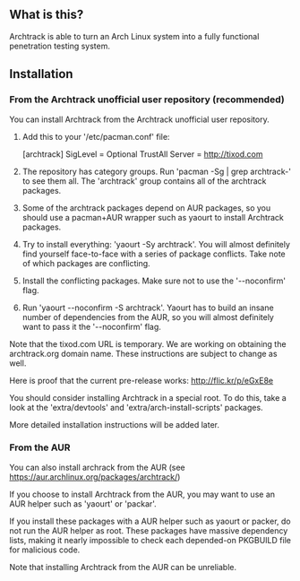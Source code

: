 ## What is this?

Archtrack is able to turn an Arch Linux system into a fully functional
penetration testing system.

## Installation

### From the Archtrack unofficial user repository (recommended)

You can install Archtrack from the Archtrack unofficial user repository.

1. Add this to your '/etc/pacman.conf' file:

    [archtrack]
    SigLevel = Optional TrustAll
    Server = http://tixod.com

2. The repository has category groups. Run 'pacman -Sg | grep archtrack-' to
   see them all. The 'archtrack' group contains all of the archtrack
   packages.
3. Some of the archtrack packages depend on AUR packages, so you should use a
   pacman+AUR wrapper such as yaourt to install Archtrack packages.
4. Try to install everything: 'yaourt -Sy archtrack'. You will almost
   definitely find yourself face-to-face with a series of package conflicts.
   Take note of which packages are conflicting.
5. Install the conflicting packages. Make sure not to use the '--noconfirm'
   flag.
6. Run 'yaourt --noconfirm -S archtrack'. Yaourt has to build an insane
   number of dependencies from the AUR, so you will almost definitely want to
   pass it the '--noconfirm' flag.

Note that the tixod.com URL is temporary. We are working on obtaining the
archtrack.org domain name. These instructions are subject to change as well.

Here is proof that the current pre-release works: http://flic.kr/p/eGxE8e

You should consider installing Archtrack in a special root. To do this, take
a look at the 'extra/devtools' and 'extra/arch-install-scripts' packages.

More detailed installation instructions will be added later.

### From the AUR

You can also install archrack from the AUR (see https://aur.archlinux.org/packages/archtrack/)

If you choose to install Archtrack from the AUR, you may want to use an AUR
helper such as 'yaourt' or 'packar'.

If you install these packages with a AUR helper such as yaourt or packer, do
not run the AUR helper as root. These packages have massive dependency lists,
making it nearly impossible to check each depended-on PKGBUILD file for
malicious code.

Note that installing Archtrack from the AUR can be unreliable.
